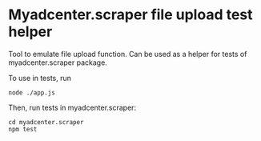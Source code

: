# Myadcenter.scraper file upload test helper  

Tool to emulate file upload function. Can be used as a helper for 
tests of myadcenter.scraper package.

To use in tests, run 
```
node ./app.js
```
Then, run tests in myadcenter.scraper:
```
cd myadcenter.scraper
npm test
```